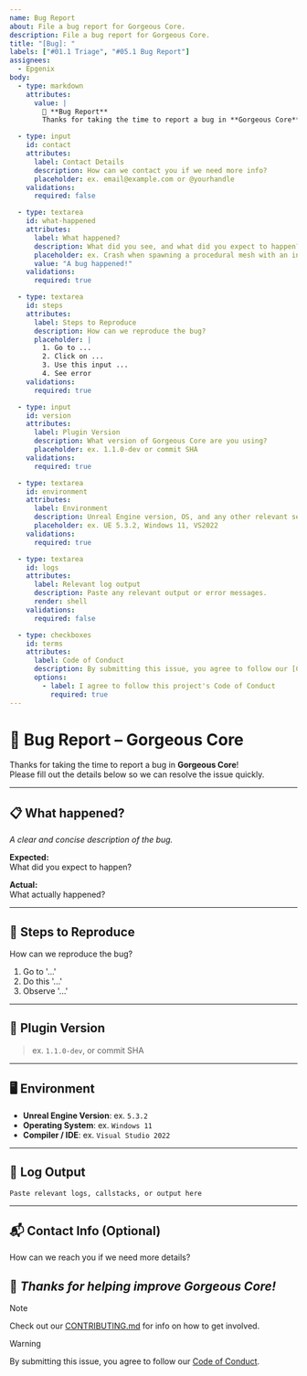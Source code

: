 ```yaml
---
name: Bug Report
about: File a bug report for Gorgeous Core.
description: File a bug report for Gorgeous Core.
title: "[Bug]: "
labels: ["#01.1 Triage", "#05.1 Bug Report"]
assignees:
  - Epgenix
body:
  - type: markdown
    attributes:
      value: |
        🐛 **Bug Report**  
        Thanks for taking the time to report a bug in **Gorgeous Core**! Please provide as much detail as possible to help us fix the issue quickly.

  - type: input
    id: contact
    attributes:
      label: Contact Details
      description: How can we contact you if we need more info?
      placeholder: ex. email@example.com or @yourhandle
    validations:
      required: false

  - type: textarea
    id: what-happened
    attributes:
      label: What happened?
      description: What did you see, and what did you expect to happen?
      placeholder: ex. Crash when spawning a procedural mesh with an invalid spline input
      value: "A bug happened!"
    validations:
      required: true

  - type: textarea
    id: steps
    attributes:
      label: Steps to Reproduce
      description: How can we reproduce the bug?
      placeholder: |
        1. Go to ...
        2. Click on ...
        3. Use this input ...
        4. See error
    validations:
      required: true

  - type: input
    id: version
    attributes:
      label: Plugin Version
      description: What version of Gorgeous Core are you using?
      placeholder: ex. 1.1.0-dev or commit SHA
    validations:
      required: true

  - type: textarea
    id: environment
    attributes:
      label: Environment
      description: Unreal Engine version, OS, and any other relevant setup info.
      placeholder: ex. UE 5.3.2, Windows 11, VS2022
    validations:
      required: true

  - type: textarea
    id: logs
    attributes:
      label: Relevant log output
      description: Paste any relevant output or error messages.
      render: shell
    validations:
      required: false

  - type: checkboxes
    id: terms
    attributes:
      label: Code of Conduct
      description: By submitting this issue, you agree to follow our [Code of Conduct](./CODE_OF_CONDUCT.md).
      options:
        - label: I agree to follow this project's Code of Conduct
          required: true
---
```


<!-- BUG REPORT TEMPLATE -->

# 🐞 Bug Report – Gorgeous Core

Thanks for taking the time to report a bug in **Gorgeous Core**!  
Please fill out the details below so we can resolve the issue quickly.

---

## 📋 What happened?

_A clear and concise description of the bug._

**Expected:**  
What did you expect to happen?

**Actual:**  
What actually happened?

---

## 🔁 Steps to Reproduce

How can we reproduce the bug?

1. Go to '...'
2. Do this '...'
3. Observe '...'

---

## 🔧 Plugin Version

> ex. `1.1.0-dev`, or commit SHA

---

## 🖥️ Environment

- **Unreal Engine Version**: ex. `5.3.2`
- **Operating System**: ex. `Windows 11`
- **Compiler / IDE**: ex. `Visual Studio 2022`

---

## 🧾 Log Output

```shell
Paste relevant logs, callstacks, or output here
```

---

## 📬 Contact Info (Optional)
How can we reach you if we need more details?

## 🙌 _Thanks for helping improve Gorgeous Core!_

> [!NOTE]
> Check out our [CONTRIBUTING.md](https://github.com/Epic-Nova/Gorgeous-Core/blob/master/.github/CONTRIBUTING.md) for info on how to get involved.

> [!WARNING]
> By submitting this issue, you agree to follow our [Code of Conduct](https://github.com/Epic-Nova/Gorgeous-Core/blob/master/CODE_OF_CONDUCT.md).
